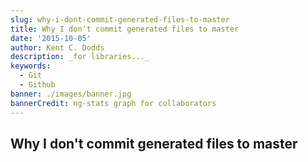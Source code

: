 ```yaml
---
slug: why-i-dont-commit-generated-files-to-master
title: Why I don't commit generated files to master
date: '2015-10-05'
author: Kent C. Dodds
description: _for libraries..._
keywords:
  - Git
  - Github
banner: ./images/banner.jpg
bannerCredit: ng-stats graph for collaborators
---
```


## Why I don't commit generated files to master
